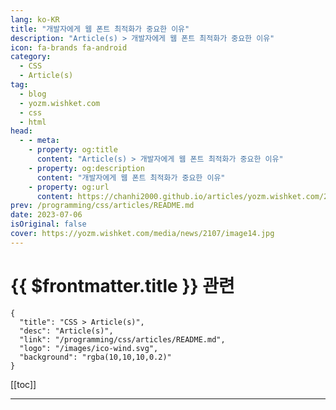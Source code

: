 ```yaml
---
lang: ko-KR
title: "개발자에게 웹 폰트 최적화가 중요한 이유"
description: "Article(s) > 개발자에게 웹 폰트 최적화가 중요한 이유"
icon: fa-brands fa-android
category: 
  - CSS
  - Article(s)
tag: 
  - blog
  - yozm.wishket.com
  - css
  - html
head:
  - - meta:
    - property: og:title
      content: "Article(s) > 개발자에게 웹 폰트 최적화가 중요한 이유"
    - property: og:description
      content: "개발자에게 웹 폰트 최적화가 중요한 이유"
    - property: og:url
      content: https://chanhi2000.github.io/articles/yozm.wishket.com/2107.html
prev: /programming/css/articles/README.md
date: 2023-07-06
isOriginal: false
cover: https://yozm.wishket.com/media/news/2107/image14.jpg
---
```


# {{ $frontmatter.title }} 관련

```component VPCard
{
  "title": "CSS > Article(s)",
  "desc": "Article(s)",
  "link": "/programming/css/articles/README.md",
  "logo": "/images/ico-wind.svg",
  "background": "rgba(10,10,10,0.2)"
}
```

[[toc]]

---

<SiteInfo
  name="개발자에게 웹 폰트 최적화가 중요한 이유 | 요즘IT"
  desc="웹 폰트는 웹 페이지에서 사용되는 폰트를 온라인상에서 다운로드하여 쓸 수 있는 기술입니다. 웹 폰트는 사용자가 미리 해당 폰트를 시스템에 설치하지 않아도 사용이 가능하기 때문에, 웹 페이지를 사용하는 모든 사용자가 동일한 폰트로 일관된 디자인을 경험할 수 있습니다. 하지만 편리한 기술인 만큼 잘못된 방법으로 사용하게 된다면, 오히려 웹 페이지의 성능을 낮추고 사용자 경험을 해칠 수도 있는데요. 이번 글에서는 바람직한 웹 폰트 사용 방법에 대해서 알아보겠습니다."
  url="https://yozm.wishket.com/magazine/detail/2107/"
  logo="https://yozm.wishket.com/static/renewal/img/global/gnb_yozmit.svg"
  preview="https://yozm.wishket.com/media/news/2107/image14.jpg"/>

<!-- TODO: 작성 -->

